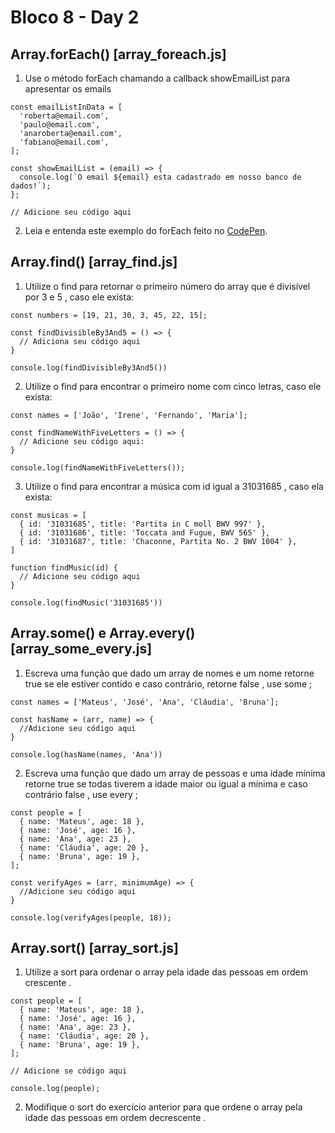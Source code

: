 # Bloco 8 - Day 2

## Array.forEach() [array_foreach.js]

1. Use o método forEach chamando a callback showEmailList para apresentar os emails

```
const emailListInData = [
  'roberta@email.com',
  'paulo@email.com',
  'anaroberta@email.com',
  'fabiano@email.com',
];

const showEmailList = (email) => {
  console.log(`O email ${email} esta cadastrado em nosso banco de dados!`);
};

// Adicione seu código aqui
```

2. Leia e entenda este exemplo do forEach feito no [CodePen](https://codepen.io/pen/?template=LYZPEwV).

## Array.find() [array_find.js]

1. Utilize o find para retornar o primeiro número do array que é divisível por 3 e 5 , caso ele exista:

```
const numbers = [19, 21, 30, 3, 45, 22, 15];

const findDivisibleBy3And5 = () => {
  // Adiciona seu código aqui
}

console.log(findDivisibleBy3And5())
```

2. Utilize o find para encontrar o primeiro nome com cinco letras, caso ele exista:

```
const names = ['João', 'Irene', 'Fernando', 'Maria'];

const findNameWithFiveLetters = () => {
  // Adicione seu código aqui:
}

console.log(findNameWithFiveLetters());
```

3. Utilize o find para encontrar a música com id igual a 31031685 , caso ela exista:

```
const musicas = [
  { id: '31031685', title: 'Partita in C moll BWV 997' },
  { id: '31031686', title: 'Toccata and Fugue, BWV 565' },
  { id: '31031687', title: 'Chaconne, Partita No. 2 BWV 1004' },
]

function findMusic(id) {
  // Adicione seu código aqui
}

console.log(findMusic('31031685'))
```

## Array.some() e Array.every() [array_some_every.js]

1. Escreva uma função que dado um array de nomes e um nome retorne true se ele estiver contido e caso contrário, retorne false , use some ;

```
const names = ['Mateus', 'José', 'Ana', 'Cláudia', 'Bruna'];

const hasName = (arr, name) => {
  //Adicione seu código aqui
}

console.log(hasName(names, 'Ana'))
```

2. Escreva uma função que dado um array de pessoas e uma idade mínima retorne true se todas tiverem a idade maior ou igual a mínima e caso contrário false , use every ;

```
const people = [
  { name: 'Mateus', age: 18 },
  { name: 'José', age: 16 },
  { name: 'Ana', age: 23 },
  { name: 'Cláudia', age: 20 },
  { name: 'Bruna', age: 19 },
];

const verifyAges = (arr, minimumAge) => {
  //Adicione seu código aqui
}

console.log(verifyAges(people, 18));
```

## Array.sort() [array_sort.js]

1. Utilize a sort para ordenar o array pela idade das pessoas em ordem crescente .

```
const people = [
  { name: 'Mateus', age: 18 },
  { name: 'José', age: 16 },
  { name: 'Ana', age: 23 },
  { name: 'Cláudia', age: 20 },
  { name: 'Bruna', age: 19 },
];

// Adicione se código aqui

console.log(people);
```

2. Modifique o sort do exercício anterior para que ordene o array pela idade das pessoas em ordem decrescente .

